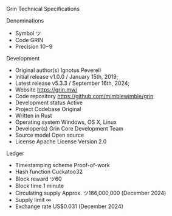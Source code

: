 Grin Technical Specifications

Denominations
- Symbol	 ツ 
- Code	GRIN
- Precision	10−9

Development
- Original author(s)	Ignotus Peverell
- Initial release	v1.0.0 / January 15th, 2019;
- Latest release v5.3.3 / September 16th, 2024;
- Website	https://grin.mw/
- Code repository	https://github.com/mimblewimble/grin
- Development status	Active
- Project Codebase Original
- Written in Rust
- Operating system Windows, OS X, Linux
- Developer(s)	Grin Core Development Team
- Source model	Open source
- License	Apache License Version 2.0

Ledger
- Timestamping scheme	Proof-of-work
- Hash function	Cuckatoo32
- Block reward	ツ60
- Block time	1 minute
- Circulating supply	 Approx. ツ186,000,000 (December 2024)
- Supply limit	∞
- Exchange rate	US$0.031 (December 2024)
